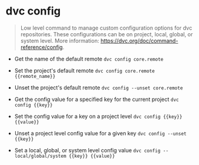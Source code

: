 # dvc config
> Low level command to manage custom configuration options for dvc repositories.
> These configurations can be on project, local, global, or system level.
> More information: <https://dvc.org/doc/command-reference/config>.

- Get the name of the default remote
`dvc config core.remote`

- Set the project's default remote
`dvc config core.remote {{remote_name}}`

- Unset the project's default remote
`dvc config --unset core.remote`

- Get the config value for a specified key for the current project
`dvc config {{key}}`

- Set the config value for a key on a project level
`dvc config {{key}} {{value}}`

- Unset a project level config value for a given key
`dvc config --unset {{key}}`

- Set a local, global, or system level config value
`dvc config --local/global/system {{key}} {{value}}`
